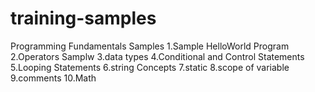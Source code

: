 # training-samples
Programming Fundamentals Samples
1.Sample HelloWorld Program
2.Operators Samplw
3.data types
4.Conditional and Control Statements
5.Looping Statements
6.string Concepts
7.static
8.scope of variable
9.comments
10.Math
